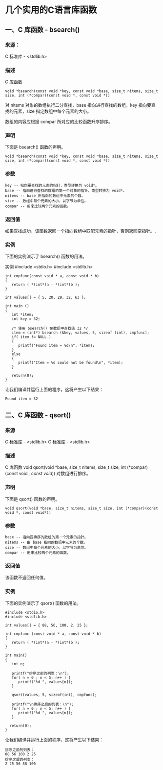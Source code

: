 # 几个实用的C语言库函数

## 一、C 库函数 - bsearch()
### 来源：

C 标准库 - <stdlib.h>

### 描述
C 库函数 

	void *bsearch(const void *key, const void *base, size_t nitems, size_t size, int (*compar)(const void *, const void *)) 

对 nitems 对象的数组执行二分查找，base 指向进行查找的数组，key 指向要查找的元素，size 指定数组中每个元素的大小。

数组的内容应根据 compar 所对应的比较函数升序排序。

### 声明

下面是 bsearch() 函数的声明。

	void *bsearch(const void *key, const void *base, size_t nitems, size_t size, int (*compar)(const void *, const void *))

### 参数

    key -- 指向要查找的元素的指针，类型转换为 void*。
    base -- 指向进行查找的数组的第一个对象的指针，类型转换为 void*。
    nitems -- base 所指向的数组中元素的个数。
    size -- 数组中每个元素的大小，以字节为单位。
    compar -- 用来比较两个元素的函数。

### 返回值
如果查找成功，该函数返回一个指向数组中匹配元素的指针，否则返回空指针。.

### 实例
下面的实例演示了 bsearch() 函数的用法。

实例
	#include <stdio.h>
	#include <stdlib.h>
	 
	 
	int cmpfunc(const void * a, const void * b)
	{
	   return ( *(int*)a - *(int*)b );
	}
	 
	int values[] = { 5, 20, 29, 32, 63 };
	 
	int main ()
	{
	   int *item;
	   int key = 32;
	 
	   /* 使用 bsearch() 在数组中查找值 32 */
	   item = (int*) bsearch (&key, values, 5, sizeof (int), cmpfunc);
	   if( item != NULL ) 
	   {
	      printf("Found item = %d\n", *item);
	   }
	   else 
	   {
	      printf("Item = %d could not be found\n", *item);
	   }
	   
	   return(0);
	}

让我们编译并运行上面的程序，这将产生以下结果：

	Found item = 32

## 二、C 库函数 - qsort()
### 来源

C 标准库 - <stdlib.h> C 标准库 - <stdlib.h>

### 描述
C 库函数 void qsort(void *base, size_t nitems, size_t size, int (*compar)(const void *, const void*)) 对数组进行排序。

### 声明
下面是 qsort() 函数的声明。

	void qsort(void *base, size_t nitems, size_t size, int (*compar)(const void *, const void*))
### 参数
	base -- 指向要排序的数组的第一个元素的指针。
	nitems -- 由 base 指向的数组中元素的个数。
	size -- 数组中每个元素的大小，以字节为单位。
	compar -- 用来比较两个元素的函数。
### 返回值
该函数不返回任何值。

### 实例
下面的实例演示了 qsort() 函数的用法。

	#include <stdio.h>
	#include <stdlib.h>
	
	int values[] = { 88, 56, 100, 2, 25 };
	
	int cmpfunc (const void * a, const void * b)
	{
	   return ( *(int*)a - *(int*)b );
	}
	
	int main()
	{
	   int n;
	
	   printf("排序之前的列表：\n");
	   for( n = 0 ; n < 5; n++ ) {
	      printf("%d ", values[n]);
	   }
	
	   qsort(values, 5, sizeof(int), cmpfunc);
	
	   printf("\n排序之后的列表：\n");
	   for( n = 0 ; n < 5; n++ ) {
	      printf("%d ", values[n]);
	   }
	  
	  return(0);
	}

让我们编译并运行上面的程序，这将产生以下结果：

	排序之前的列表：
	88 56 100 2 25 
	排序之后的列表：
	2 25 56 88 100
